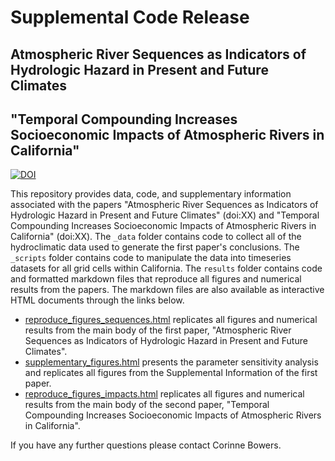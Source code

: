 # Supplemental Code Release

## Atmospheric River Sequences as Indicators of Hydrologic Hazard in Present and Future Climates

## "Temporal Compounding Increases Socioeconomic Impacts of Atmospheric Rivers in California"

<a href="https://zenodo.org/badge/latestdoi/542767925"><img src="https://zenodo.org/badge/542767925.svg" alt="DOI"></a>

This repository provides data, code, and supplementary information associated with the papers "Atmospheric River Sequences as Indicators of Hydrologic Hazard in Present and Future Climates" (doi:XX) and "Temporal Compounding Increases Socioeconomic Impacts of Atmospheric Rivers in California" (doi:XX).
The `_data` folder contains code to collect all of the hydroclimatic data used to generate the first paper's conclusions.
The `_scripts` folder contains code to manipulate the data into timeseries datasets for all grid cells within California. 
The `results` folder contains code and formatted markdown files that reproduce all figures and numerical results from the papers.
The markdown files are also available as interactive HTML documents through the links below.

* [reproduce_figures_sequences.html](https://corinnebowers.github.io/reproduce_figures.html) replicates all figures and numerical results from the main body of the first paper, "Atmospheric River Sequences as Indicators of Hydrologic Hazard in Present and Future Climates".
* [supplementary_figures.html](https://corinnebowers.github.io/supplementary_figures.html) presents the parameter sensitivity analysis and replicates all figures from the Supplemental Information of the first paper.
* [reproduce_figures_impacts.html](https://corinnebowers.github.io/reproduce_figures_impacts.html) replicates all figures and numerical results from the main body of the second paper, "Temporal Compounding Increases Socioeconomic Impacts of Atmospheric Rivers in California".

If you have any further questions please contact Corinne Bowers. 

